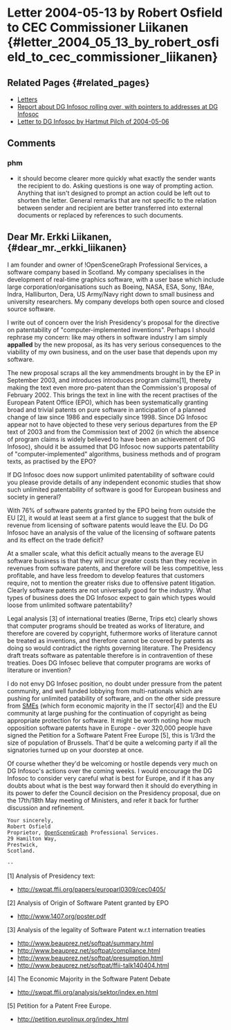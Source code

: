 # Letter 2004-05-13 by Robert Osfield to CEC Commissioner Liikanen {#letter_2004_05_13_by_robert_osfield_to_cec_commissioner_liikanen}

## Related Pages {#related_pages}

-   [ Letters](SwpatxatraEn "wikilink")
-   [ Report about DG Infosoc rolling over, with pointers to addresses
    at DG Infosoc](Cons040504En "wikilink")
-   [ Letter to DG Infosoc by Hartmut Pilch of
    2004-05-06](LtrInfosoc040506En "wikilink")

## Comments

### phm

-   it should become clearer more quickly what exactly the sender wants
    the recipient to do. Asking questions is one way of prompting
    action. Anything that isn\'t designed to prompt an action could be
    left out to shorten the letter. General remarks that are not
    specific to the relation between sender and recipient are better
    transferred into external documents or replaced by references to
    such documents.

## Dear Mr. Erkki Liikanen, {#dear_mr._erkki_liikanen}

I am founder and owner of !OpenSceneGraph Professional Services, a
software company based in Scotland. My company specialises in the
development of real-time graphics software, with a user base which
include large corporation/organisations such as Boeing, NASA, ESA, Sony,
!BAe, Indra, Halliburton, Dera, US Army/Navy right down to small
business and university researchers. My company develops both open
source and closed source software.

I write out of concern over the Irish Presidency\'s proposal for the
directive on patentability of \"computer-implemented inventions\".
Perhaps I should rephrase my concern: like may others in software
industry I am simply **appalled** by the new proposal, as its has very
serious consequences to the viability of my own business, and on the
user base that depends upon my software.

The new proposal scraps all the key ammendments brought in by the EP in
September 2003, and introduces introduces program claims\[1\], thereby
making the text even more pro-patent than the Commission\'s proposal of
February 2002. This brings the text in line with the recent practises of
the European Patent Office (EPO), which has been systematically granting
broad and trivial patents on pure software in anticipation of a planned
change of law since 1986 and especially since 1998. Since DG Infosoc
appear not to have objected to these very serious departures from the EP
text of 2003 and from the Commission text of 2002 (in which the absence
of program claims is widely believed to have been an achievement of DG
Infosoc), should it be assumed that DG Infosoc now supports
patentability of \"computer-implemented\" algorithms, business methods
and of program texts, as practised by the EPO?

If DG Infosoc does now support unlimited patentability of software could
you please provide details of any independent economic studies that show
such unlimited patentability of software is good for European business
and society in general?

With 76% of software patents granted by the EPO being from outside the
EU \[2\], it would at least seem at a first glance to suggest that the
bulk of revenue from licensing of software patents would leave the EU.
Do DG Infosoc have an analysis of the value of the licensing of software
patents and its effect on the trade deficit?

At a smaller scale, what this deficit actually means to the average EU
software business is that they will incur greater costs than they
receive in revenues from software patents, and therefore will be less
competitive, less profitable, and have less freedom to develop features
that customers require, not to mention the greater risks due to
offensive patent litigation. Clearly software patents are not
universally good for the industry. What types of business does the DG
Infosoc expect to gain which types would loose from unlimited software
patentability?

Legal analysis \[3\] of international treaties (Berne, Trips etc)
clearly shows that computer programs should be treated as works of
literature, and therefore are covered by copyright, futhermore works of
literature cannot be treated as inventions, and therefore cannot be
covered by patents as doing so would contradict the rights governing
literature. The Presidency draft treats software as patentable therefore
is in contravention of these treaties. Does DG Infosec believe that
computer programs are works of literature or invention?

I do not envy DG Infosec position, no doubt under pressure from the
patent community, and well funded lobbying from multi-nationals which
are pushing for unlimited patability of software, and on the other side
pressure from [SMEs](SMEs "wikilink") (which form economic majority in
the IT sector\[4\]) and the EU community at large pushing for the
continuation of copyright as being appropriate protection for software.
It might be worth noting how much opposition software patents have in
Europe - over 320,000 people have signed the Petition for a Software
Patent Free Europe \[5\], this is 1/3rd the size of population of
Brussels. That\'d be quite a welcoming party if all the signatories
turned up on your doorstep at once.

Of course whether they\'d be welcoming or hostile depends very much on
DG Infosoc\'s actions over the coming weeks. I would encourage the DG
Infosoc to consider very careful what is best for Europe, and if it has
any doubts about what is the best way forward then it should do
everything in its power to defer the Council decision on the Presidency
proposal, due on the 17th/18th May meeting of Ministers, and refer it
back for further discussion and refinement.

`Your sincerely,`\
`Robert Osfield`\
`Proprietor, `[`OpenSceneGraph`](OpenSceneGraph "wikilink")` Professional Services.`\
`29 Hamilton Way,`\
`Prestwick,`\
`Scotland.`

`--`

\[1\] Analysis of Presidency text:

-   <http://swpat.ffii.org/papers/europarl0309/cec0405/>

\[2\] Analysis of Origin of Software Patent granted by EPO

-   <http://www.1407.org/poster.pdf>

\[3\] Analysis of the legality of Software Patent w.r.t internation
treaties

-   <http://www.beauprez.net/softpat/summary.html>
-   <http://www.beauprez.net/softpat/compliance.html>
-   <http://www.beauprez.net/softpat/presumption.html>
-   <http://www.beauprez.net/softpat/ffii-talk140404.html>

\[4\] The Economic Majority in the Software Patent Debate

-   <http://swpat.ffii.org/analysis/sektor/index.en.html>

\[5\] Petition for a Patent Free Europe.

-   <http://petition.eurolinux.org/index_html>
